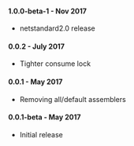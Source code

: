 #### 1.0.0-beta-1 - Nov 2017
* netstandard2.0 release

#### 0.0.2 - July 2017
* Tighter consume lock

#### 0.0.1 - May 2017
* Removing all/default assemblers

#### 0.0.1-beta - May 2017
* Initial release
